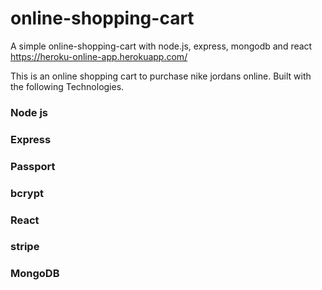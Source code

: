 # online-shopping-cart
A simple online-shopping-cart with node.js, express, mongodb and react
https://heroku-online-app.herokuapp.com/

This is an online shopping cart to purchase nike jordans online.
Built with the following Technologies.

### Node js
### Express
### Passport
### bcrypt
### React 
### stripe
### MongoDB